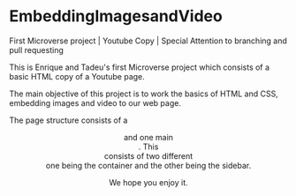 # EmbeddingImagesandVideo
First Microverse project | Youtube Copy | Special Attention to branching and pull requesting

This is Enrique and Tadeu's first Microverse project which consists of a basic HTML copy of a Youtube page.

The main objective of this project is to work the basics of HTML and CSS, embedding images and video to our web page.

The page structure consists of a <header> and one main <section>. This <section> consists of two different <div> one being the container and the other being the sidebar.

We hope you enjoy it.
